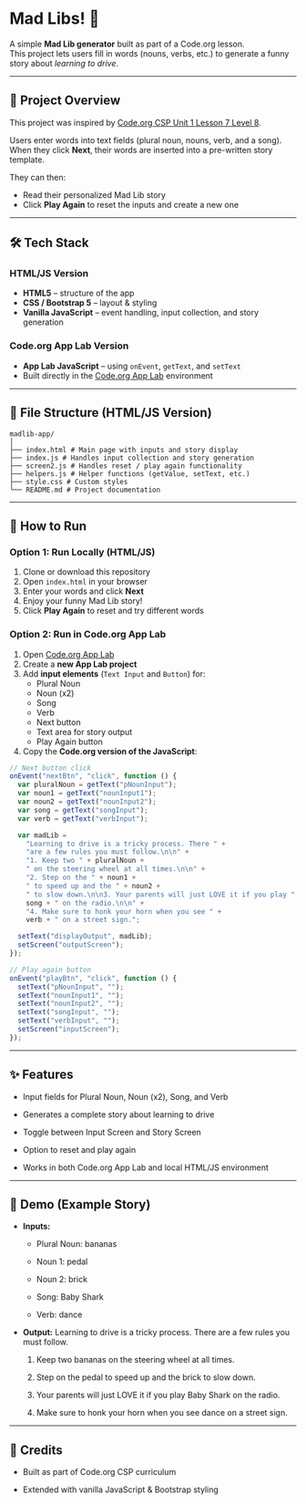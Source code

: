 # Mad Libs! 🎉  

A simple **Mad Lib generator** built as part of a Code.org lesson.  
This project lets users fill in words (nouns, verbs, etc.) to generate a funny story about *learning to drive*.  

---

## 🚗 Project Overview  
This project was inspired by [Code.org CSP Unit 1 Lesson 7 Level 8](https://studio.code.org/courses/csp5-virtual/units/1/lessons/7/levels/8).  

Users enter words into text fields (plural noun, nouns, verb, and a song).  
When they click **Next**, their words are inserted into a pre-written story template.  

They can then:
- Read their personalized Mad Lib story  
- Click **Play Again** to reset the inputs and create a new one  

---

## 🛠️ Tech Stack  
### HTML/JS Version  
- **HTML5** – structure of the app  
- **CSS / Bootstrap 5** – layout & styling  
- **Vanilla JavaScript** – event handling, input collection, and story generation  

### Code.org App Lab Version  
- **App Lab JavaScript** – using `onEvent`, `getText`, and `setText`  
- Built directly in the [Code.org App Lab](https://code.org/educate/applab) environment  

---

## 📂 File Structure (HTML/JS Version)  
    madlib-app/
    │
    ├── index.html # Main page with inputs and story display
    ├── index.js # Handles input collection and story generation
    ├── screen2.js # Handles reset / play again functionality
    ├── helpers.js # Helper functions (getValue, setText, etc.)
    ├── style.css # Custom styles
    └── README.md # Project documentation


---

## 🚀 How to Run  

### Option 1: Run Locally (HTML/JS)  
1. Clone or download this repository  
2. Open `index.html` in your browser  
3. Enter your words and click **Next**  
4. Enjoy your funny Mad Lib story!  
5. Click **Play Again** to reset and try different words  

### Option 2: Run in Code.org App Lab  
1. Open [Code.org App Lab](https://studio.code.org/projects/applab)  
2. Create a **new App Lab project**  
3. Add **input elements** (`Text Input` and `Button`) for:  
   - Plural Noun  
   - Noun (x2)  
   - Song  
   - Verb  
   - Next button  
   - Text area for story output  
   - Play Again button  
4. Copy the **Code.org version of the JavaScript**:  

```javascript
// Next button click
onEvent("nextBtn", "click", function () {
  var pluralNoun = getText("pNounInput");
  var noun1 = getText("nounInput1");
  var noun2 = getText("nounInput2");
  var song = getText("songInput");
  var verb = getText("verbInput");

  var madLib =
    "Learning to drive is a tricky process. There " +
    "are a few rules you must follow.\n\n" +
    "1. Keep two " + pluralNoun +
    " on the steering wheel at all times.\n\n" +
    "2. Step on the " + noun1 +
    " to speed up and the " + noun2 +
    " to slow down.\n\n3. Your parents will just LOVE it if you play " +
    song + " on the radio.\n\n" +
    "4. Make sure to honk your horn when you see " +
    verb + " on a street sign.";

  setText("displayOutput", madLib);
  setScreen("outputScreen");
});

// Play again button
onEvent("playBtn", "click", function () {
  setText("pNounInput", "");
  setText("nounInput1", "");
  setText("nounInput2", "");
  setText("songInput", "");
  setText("verbInput", "");
  setScreen("inputScreen");
});
```
---

## ✨ Features

- Input fields for Plural Noun, Noun (x2), Song, and Verb

- Generates a complete story about learning to drive

- Toggle between Input Screen and Story Screen

- Option to reset and play again

- Works in both Code.org App Lab and local HTML/JS environment

---

## 📸 Demo (Example Story)

- **Inputs:**

    * Plural Noun: bananas

    * Noun 1: pedal

    * Noun 2: brick

    * Song: Baby Shark

    * Verb: dance

- **Output:**
Learning to drive is a tricky process. There are a few rules you must follow.

    1. Keep two bananas on the steering wheel at all times.

    2. Step on the pedal to speed up and the brick to slow down.

    3. Your parents will just LOVE it if you play Baby Shark on the radio.

    4. Make sure to honk your horn when you see dance on a street sign.

---

## 🙌 Credits

- Built as part of Code.org CSP curriculum

- Extended with vanilla JavaScript & Bootstrap styling

